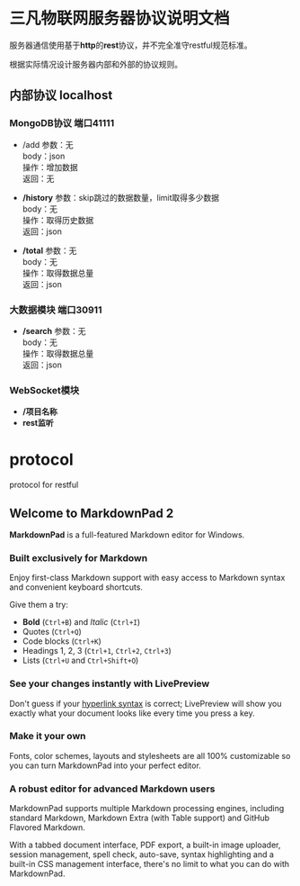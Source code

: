 # 三凡物联网服务器协议说明文档

服务器通信使用基于**http**的**rest**协议，并不完全准守restful规范标准。

根据实际情况设计服务器内部和外部的协议规则。

## 内部协议 localhost ##
### MongoDB协议 端口41111 ###
- /add
参数：无  
body：json  
操作：增加数据  
返回：无  

- **/history** 
参数：skip跳过的数据数量，limit取得多少数据  
body：无   
操作：取得历史数据   
返回：json  

- **/total** 
参数：无  
body：无  
操作：取得数据总量  
返回：json  

### 大数据模块 端口30911 ###
- **/search** 
参数：无  
body：无  
操作：取得数据总量  
返回：json  

### WebSocket模块 ###
- **/项目名称** 
- **rest监听**

# protocol
protocol for restful
## Welcome to MarkdownPad 2 ##

**MarkdownPad** is a full-featured Markdown editor for Windows.

### Built exclusively for Markdown ###

Enjoy first-class Markdown support with easy access to  Markdown syntax and convenient keyboard shortcuts.

Give them a try:

- **Bold** (`Ctrl+B`) and *Italic* (`Ctrl+I`)
- Quotes (`Ctrl+Q`)
- Code blocks (`Ctrl+K`)
- Headings 1, 2, 3 (`Ctrl+1`, `Ctrl+2`, `Ctrl+3`)
- Lists (`Ctrl+U` and `Ctrl+Shift+O`)

### See your changes instantly with LivePreview ###

Don't guess if your [hyperlink syntax](http://markdownpad.com) is correct; LivePreview will show you exactly what your document looks like every time you press a key.

### Make it your own ###

Fonts, color schemes, layouts and stylesheets are all 100% customizable so you can turn MarkdownPad into your perfect editor.

### A robust editor for advanced Markdown users ###

MarkdownPad supports multiple Markdown processing engines, including standard Markdown, Markdown Extra (with Table support) and GitHub Flavored Markdown.

With a tabbed document interface, PDF export, a built-in image uploader, session management, spell check, auto-save, syntax highlighting and a built-in CSS management interface, there's no limit to what you can do with MarkdownPad.



